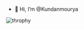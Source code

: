 - 👋 Hi, I’m @Kundanmourya

<!---
Kundanmourya/Kundanmourya is a ✨ special ✨ repository because its `README.md` (this file) appears on your GitHub profile.
You can click the Preview link to take a look at your changes.
--->








![throphy](https://github-profile-trophy.vercel.app/?username=kundanmourya)
